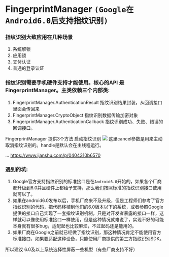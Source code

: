 # FingerprintManager `(Google在Android6.0后支持指纹识别)`

### 指纹识别大致应用在几种场景
1. 系统解锁
2. 应用锁
3. 支付认证
4. 普通的登录认证

### 指纹识别需要手机硬件支持才能使用。核心的API 是FingerprintManager。主类依赖三个内部类:
1. FingerprintManager.AuthenticationResult 指纹识别结果封装，从回调接口里面会传回来
2. FingerprintManager.CryptoObject 指纹识别数据传输加密对象
3. FingerprintManager.AuthenticationCallback 指纹识别成功、失败、错误的回调接口。

FingerprintManager 提供3个方法
启动指纹识别
![](./2.png)
这里cancel参数是用来主动取消指纹识别的。handle是默认会在主线程运行。


...
https://www.jianshu.com/p/0404310b6570

### 遇到的坑:
1. Google官方支持指纹识别的标准接口是在`Android6.0`开始的，如果各个厂商都升级到6.0并且硬件上都给予支持，那么我们按照标准的指纹识别接口使用就可以了。
2. 如果在android6.0发布以后，手机厂商来不及升级，但是工程师们参考了官方指纹识别的代码，把代码移植到他们的6.0版本以下的系统，或者参照Google提供的接口自己实现了一套指纹识别机制，只是对开发者暴露的接口一样，这样就可以像使用标准接口一样使用，但是这种情况就难说了，实现不好的可能本身就有很多bug，适配起也比较麻烦，不过起码还是能用的。
3. 如果厂商在Google之前就已经做了指纹识别，那这种情况肯定不能使用官方标准接口，如果要适配这种设备，只能使用厂商提供的第三方指纹识别SDK。

所以建议 6.0及以上系统选择性屏蔽一些机型（有些厂商支持不好）
